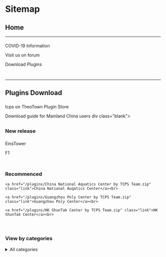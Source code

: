 <style>
h1 {text-align: center;}
h2 {text-align: left;}
h4 {text-align: center;}
h3 {text-align: left;}
p {text-align: center;}
a:link { text-decoration: none;}
a:active { text-decoration: none}
a:hover { text-decoration: none;}
a:visited { text-decoration: none;}
</style>
<style type="text/css">
  #left{
        text-align:left;
  }
  #right{
        text-align:right;
  }
  #title{
        font-size:20px;
        text-align:right;
        font-weight:bold;
  }
  #des{
        font-size:12.5px;
        text-align:right;
  }
  .block{
         display: inline-block
  }
  .link{
        line-height: 30px
  }
  .blank{
            height:20px;
            width: 20px;
            display: inline-block
</style>
<h1 id="left">Sitemap</h1>
<h2>Home</h2>
<hr>
<div id="left">
  <a href="/covid-19" class="link">COVID-19 Information</a><br>
  <a href="/jump/forum/" class="link">Visit us on forum</a><br>
  <a href="/plugins/download/" class="link">Download Plugins</a>
</div>
<div class="blank"></div>
<hr>
<h2 id="left">Plugins Download</h2>
<div id="left">
  <div class="block">
    <a href="/jump/plugin-store/" class="link">tcps on TheoTown Plugin Store</a><br>
    <a href="/plugins/download/cn/eng/" class="link">Download guide for Mainland China users</a>
  </div>
  <div class="block">
  div class="blank"></div>
  <h3>New release</h3>
    <a href="/plugins/EinsTower by TCPS Team.zip/" class="link">EinsTower</a><br>
    <a href="/plugins/download/f1/" class="link">F1</a>
  </div>
  <div class="block">
    <div class="blank"></div>
    <h3>Recommenced</h3>
    
    <a href="/plugins/China National Aquatics Center by TCPS Team.zip" class="link">China National Auqatics Center</a><br>
    
    <a href="/plugins/Guangzhou Poly Center by TCPS Team.zip" class="link">Guangzhou Poly Center</a><br>
    
    <a href="/plugins/HK ShunTak Center by TCPS Team.zip" class="link">HK ShunTak Center</a><br>
  </div>
  <div class="block"></div>
  <div class="blank"></div>
  <h3>View by categories</h3>
     <details>
        <summary>All categories</summary>
       
       <a href="/plugins/download/airplane/" class="link">Airplane(1)</a><br>

       <a href="/plugins/download/award/" class="link">Award(2)</a><br>

       <a href="/plugins/download/commercial/" class="link">Comercial(16)</a><br>

       <a href="/plugins/download/decoration/" class="link">Decoration(5)</a><br>

       <a href="/plugins/download/landmark/" class="link">Landmark(3)</a><br>

       <a href="/plugins/download/pack/" class="link">Pack(8)</a><br>

       <a href="/plugins/download/residential/" class="link">Residential(1)</a><br>

       <a href="/plugins/download/service/" class="link">Service(1)</a><br>

       <a href="/plugins/download/sport/" class="link">Sport(1)</a><br>

       <a href="/plugins/download/tree/" class="link">Tree(1)</a>
    </details>
   </div>
